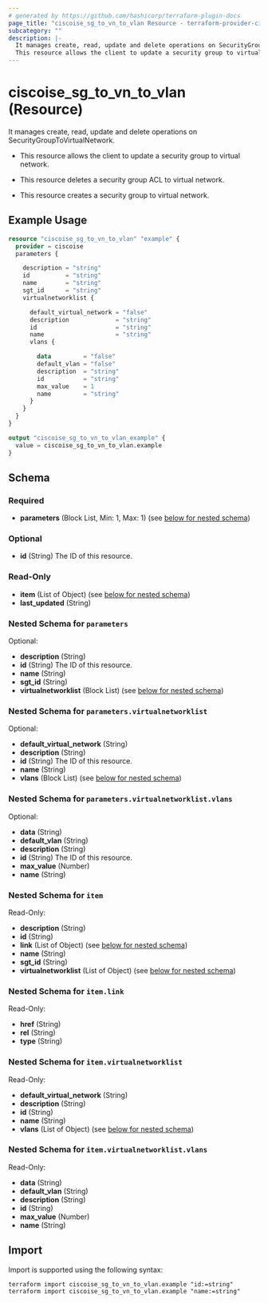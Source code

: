 ```yaml
---
# generated by https://github.com/hashicorp/terraform-plugin-docs
page_title: "ciscoise_sg_to_vn_to_vlan Resource - terraform-provider-ciscoise"
subcategory: ""
description: |-
  It manages create, read, update and delete operations on SecurityGroupToVirtualNetwork.
  This resource allows the client to update a security group to virtual network.This resource deletes a security group ACL to virtual network.This resource creates a security group to virtual network.
---
```


# ciscoise_sg_to_vn_to_vlan (Resource)

It manages create, read, update and delete operations on SecurityGroupToVirtualNetwork.

- This resource allows the client to update a security group to virtual network.

- This resource deletes a security group ACL to virtual network.

- This resource creates a security group to virtual network.

## Example Usage

```terraform
resource "ciscoise_sg_to_vn_to_vlan" "example" {
  provider = ciscoise
  parameters {

    description = "string"
    id          = "string"
    name        = "string"
    sgt_id      = "string"
    virtualnetworklist {

      default_virtual_network = "false"
      description             = "string"
      id                      = "string"
      name                    = "string"
      vlans {

        data         = "false"
        default_vlan = "false"
        description  = "string"
        id           = "string"
        max_value    = 1
        name         = "string"
      }
    }
  }
}

output "ciscoise_sg_to_vn_to_vlan_example" {
  value = ciscoise_sg_to_vn_to_vlan.example
}
```

<!-- schema generated by tfplugindocs -->
## Schema

### Required

- **parameters** (Block List, Min: 1, Max: 1) (see [below for nested schema](#nestedblock--parameters))

### Optional

- **id** (String) The ID of this resource.

### Read-Only

- **item** (List of Object) (see [below for nested schema](#nestedatt--item))
- **last_updated** (String)

<a id="nestedblock--parameters"></a>
### Nested Schema for `parameters`

Optional:

- **description** (String)
- **id** (String) The ID of this resource.
- **name** (String)
- **sgt_id** (String)
- **virtualnetworklist** (Block List) (see [below for nested schema](#nestedblock--parameters--virtualnetworklist))

<a id="nestedblock--parameters--virtualnetworklist"></a>
### Nested Schema for `parameters.virtualnetworklist`

Optional:

- **default_virtual_network** (String)
- **description** (String)
- **id** (String) The ID of this resource.
- **name** (String)
- **vlans** (Block List) (see [below for nested schema](#nestedblock--parameters--virtualnetworklist--vlans))

<a id="nestedblock--parameters--virtualnetworklist--vlans"></a>
### Nested Schema for `parameters.virtualnetworklist.vlans`

Optional:

- **data** (String)
- **default_vlan** (String)
- **description** (String)
- **id** (String) The ID of this resource.
- **max_value** (Number)
- **name** (String)




<a id="nestedatt--item"></a>
### Nested Schema for `item`

Read-Only:

- **description** (String)
- **id** (String)
- **link** (List of Object) (see [below for nested schema](#nestedobjatt--item--link))
- **name** (String)
- **sgt_id** (String)
- **virtualnetworklist** (List of Object) (see [below for nested schema](#nestedobjatt--item--virtualnetworklist))

<a id="nestedobjatt--item--link"></a>
### Nested Schema for `item.link`

Read-Only:

- **href** (String)
- **rel** (String)
- **type** (String)


<a id="nestedobjatt--item--virtualnetworklist"></a>
### Nested Schema for `item.virtualnetworklist`

Read-Only:

- **default_virtual_network** (String)
- **description** (String)
- **id** (String)
- **name** (String)
- **vlans** (List of Object) (see [below for nested schema](#nestedobjatt--item--virtualnetworklist--vlans))

<a id="nestedobjatt--item--virtualnetworklist--vlans"></a>
### Nested Schema for `item.virtualnetworklist.vlans`

Read-Only:

- **data** (String)
- **default_vlan** (String)
- **description** (String)
- **id** (String)
- **max_value** (Number)
- **name** (String)

## Import

Import is supported using the following syntax:

```shell
terraform import ciscoise_sg_to_vn_to_vlan.example "id:=string"
terraform import ciscoise_sg_to_vn_to_vlan.example "name:=string"
```
